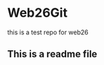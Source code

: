 # Web26Git
this is a test repo for web26

## This is a readme file
<!-- wow -->
<!-- dag flabbit -->
